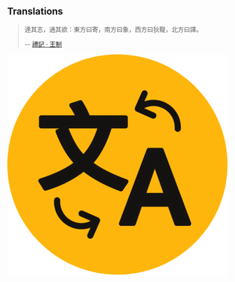 ## Translations

> 達其志，通其欲：東方曰寄，南方曰象，西方曰狄鞮，北方曰譯。
>
> -- [禮記 · 王制](https://ctext.org/liji/wang-zhi/zh)

![A translation circle taken from wikipedia](assets/images/wikipedia-translation.svg)

<readonlylink href="https://inner.xieyuheng.com/translations/zh/a-constructivist-manifesto.md" />
<readonlylink href="https://inner.xieyuheng.com/translations/zh/are-you-an-anarchist.md" />
<readonlylink href="https://inner.xieyuheng.com/translations/zh/how-i-became-interested-in-foundations-of-mathematics.md" />
<readonlylink href="https://inner.xieyuheng.com/translations/zh/is-god-a-taoist.md" />
<readonlylink href="https://inner.xieyuheng.com/translations/zh/schizophrenia-in-contemporary-mathematics.md" />
